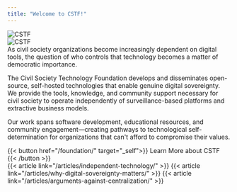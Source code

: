 ```yaml
---
title: "Welcome to CSTF!"
---
```


<!-- Light mode image -->
<div class="dark:hidden">
  <img src="/cstf-full-logo.svg" alt="CSTF" class="w-84 mx-auto" />
</div>

<!-- Dark mode image -->
<div class="hidden dark:block">
  <img src="/cstf-full-logo-light.svg" alt="CSTF" class="w-84 mx-auto" />
</div>


<div class="prose dark:prose-invert max-w-3xl mx-auto pt-8">
  As civil society organizations become increasingly dependent on digital tools, the question of who controls that technology becomes a matter of democratic importance.

  The Civil Society Technology Foundation develops and disseminates open-source, self-hosted technologies that enable genuine digital sovereignty. We provide the tools, knowledge, and community support necessary for civil society to operate independently of surveillance-based platforms and extractive business models.

  Our work spans software development, educational resources, and community engagement—creating pathways to technological self-determination for organizations that can't afford to compromise their values.

  <div class="flex justify-end">
    {{< button href="/foundation/" target="_self">}}
    Learn More about CSTF
    {{< /button >}}
  </div>
</div>

<div class="flex flex-col gap-8 pt-16" >
  {{< article link="/articles/independent-technology/" >}}
  {{< article link="/articles/why-digital-sovereignty-matters/" >}}
  {{< article link="/articles/arguments-against-centralization/" >}}
</div>

